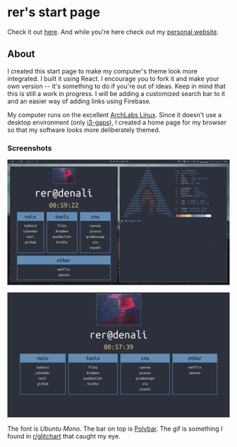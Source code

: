 # rer's start page

Check it out [here](http://reroche.github.io/project/startpage).
And while you're here check out my [personal website](http://reroche.github.io).

## About

I created this start page to make my computer's theme look more integrated. I built it using React. I encourage you to fork it and make your own version -- it's something to do if you're out of ideas. Keep in mind that this is still a work in progress. I will be adding a customized search bar to it and an easier way of adding links using Firebase. 

My computer runs on the excellent [ArchLabs Linux](http://archlabslinux.com). Since it doesn't use a desktop environment (only [i3-gaps](http://https://github.com/Airblader/i3)), I created a home page for my browser so that my software looks more deliberately themed.

### Screenshots

![](img/screenshot-with-terminal.png)

![](img/screenshot.png)

The font is _Ubuntu Mono_. The bar on top is [Polybar](https://github.com/jaagr/polybar/). The gif is something I found in [r/glitchart](https://www.reddit.com/r/glitch_art/comments/60u5q0/smoking_girl/) that caught my eye. 
